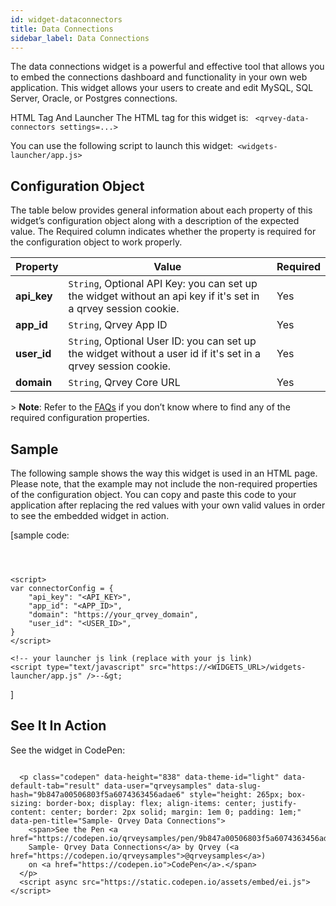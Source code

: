 ```yaml
---
id: widget-dataconnectors
title: Data Connections
sidebar_label: Data Connections
---
```

<div style={{textAlign: "justify"}}>

The data connections widget is a powerful and effective tool that allows you to embed the connections dashboard and functionality in your own web application. This widget allows your users to create and edit MySQL, SQL Server, Oracle, or Postgres connections.

HTML Tag And Launcher
The HTML tag for this widget is: `
<qrvey-data-connectors settings=...>`

You can use the following script to launch this widget:`
<widgets-launcher/app.js>`

## Configuration Object

The table below provides general information about each property of this widget’s configuration object along with a description of the expected value. The Required column indicates whether the property is required for the configuration object to work properly.

| **Property** | **Value**                                                                                                              | **Required** |
| ------------ | ---------------------------------------------------------------------------------------------------------------------- | ------------ |
| **api_key**  | `String`, Optional API Key: you can set up the widget without an api key if it's set in a qrvey session cookie. | Yes          |
| **app_id**   | `String`, Qrvey App ID                                                                                          | Yes          |
| **user_id**  | `String`, Optional User ID: you can set up the widget without a user id if it's set in a qrvey session cookie.  | Yes          |
| **domain**   | `String`, Qrvey Core URL                                                                                        | Yes          |

&gt; **Note**: Refer to the <a href="/docs/faqs/faqs-intro/"> FAQs</a> if you don’t know where to find any of the required configuration properties. 

## Sample

The following sample shows the way this widget is used in an HTML page. Please note, that the example may not include the non-required properties of the configuration object. 
You can copy and paste this code to your application after replacing the red values with your own valid values in order to see the embedded widget in action.

\[sample code:

```&lt;qrvey-data-connectors settings="connectorConfig"&gt;&lt;/qrvey-data-connectors&gt;



<script>
var connectorConfig = {
    "api_key": "<API_KEY>",
    "app_id": "<APP_ID>",
    "domain": "https://your_qrvey_domain",
    "user_id": "<USER_ID>",
}
</script>

<!-- your launcher js link (replace with your js link) 
<script type="text/javascript" src="https://<WIDGETS_URL>/widgets-launcher/app.js" />--&gt;

```

]

## See It In Action

See the widget in CodePen:

```

  <p class="codepen" data-height="838" data-theme-id="light" data-default-tab="result" data-user="qrveysamples" data-slug-hash="9b847a00506803f5a6074363456adae6" style="height: 265px; box-sizing: border-box; display: flex; align-items: center; justify-content: center; border: 2px solid; margin: 1em 0; padding: 1em;" data-pen-title="Sample- Qrvey Data Connections">
    <span>See the Pen <a href="https://codepen.io/qrveysamples/pen/9b847a00506803f5a6074363456adae6">
    Sample- Qrvey Data Connections</a> by Qrvey (<a href="https://codepen.io/qrveysamples">@qrveysamples</a>)
    on <a href="https://codepen.io">CodePen</a>.</span>
  </p>
  <script async src="https://static.codepen.io/assets/embed/ei.js"></script>

```
</div>